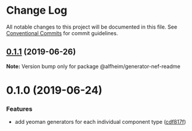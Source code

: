 # Change Log

All notable changes to this project will be documented in this file.
See [Conventional Commits](https://conventionalcommits.org) for commit guidelines.

## [0.1.1](https://github.com/Nasdaq/alfheim/compare/@alfheim/generator-nef-readme@0.1.0...@alfheim/generator-nef-readme@0.1.1) (2019-06-26)

**Note:** Version bump only for package @alfheim/generator-nef-readme





# 0.1.0 (2019-06-24)


### Features

* add yeoman generators for each individual component type ([cdf817f](https://github.com/Nasdaq/alfheim/commit/cdf817f))
